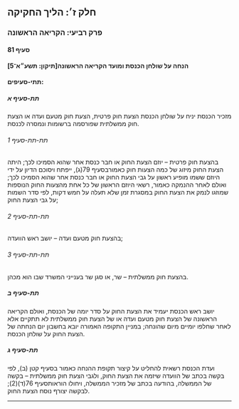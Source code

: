 ## חלק ז׳: הליך החקיקה

### פרק רביעי: הקריאה הראשונה

#### סעיף 81

**הנחה על שולחן הכנסת ומועד הקריאה הראשונה[תיקון: תשע״א־5]**



#### תתי-סעיפים:

##### תת-סעיף א

מזכיר הכנסת יניח על שולחן הכנסת הצעת חוק פרטית, הצעת חוק מטעם ועדה או הצעת חוק ממשלתית שפורסמה ברשומות ונמסרה לכנסת.

###### תת-תת-סעיף 1

בהצעת חוק פרטית – יוזם הצעת החוק או חבר כנסת אחר שהוא הסמיכו לכך; היתה הצעת החוק מיזוג של כמה הצעות חוק כאמורבסעיף 79(ג),
 ייפתח ויסוכם הדיון על ידי היוזם ששמו מופיע ראשון על גבי הצעת החוק או 
חבר כנסת אחר שהוא הסמיכו לכך; ואולם לאחר ההנמקה כאמור, רשאי היוזם הראשון
 של כל אחת מהצעות החוק הנוספות שמוזגו לנמק את הצעת החוק במסגרת זמן שלא 
תעלה על חמש דקות, לפי סדר השמות על גבי הצעת החוק;

###### תת-תת-סעיף 2

בהצעת חוק מטעם ועדה – יושב ראש הוועדה;

###### תת-תת-סעיף 3

בהצעת חוק ממשלתית – שר, או סגן שר בענייני המשרד שבו הוא מכהן.

##### תת-סעיף ב

יושב ראש 
הכנסת יעמיד את הצעת החוק על סדר יומה של הכנסת, ואולם הקריאה הראשונה של 
הצעת חוק מטעם ועדה או של הצעת חוק ממשלתית לא תתקיים אלא לאחר שחלפו 
יומיים מיום שהונחה; במניין התקופה האמורה יובא בחשבון יום הנחתה של הצעת 
החוק על שולחן הכנסת.

##### תת-סעיף ג

ועדת הכנסת
 רשאית להחליט על קיצור תקופת ההנחה כאמור בסעיף קטן (ב), לפי בקשה בכתב של
 הוועדה שיזמה את הצעת החוק, ולגבי הצעת חוק ממשלתית – בקשה של הממשלה, 
בהודעה בכתב של מזכיר הממשלה, ויחולו הוראותסעיף 76(ד)(2); לבקשה יצורף נוסח הצעת החוק.

----

